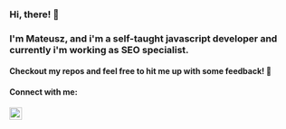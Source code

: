 ### Hi, there! 👋

### I'm Mateusz, and i'm a self-taught javascript developer and currently i'm working as SEO specialist.
#### Checkout my repos and feel free to hit me up with some feedback! 🚀 
#### Connect with me:
[<img align="left" alt="codeSTACKr | LinkedIn" width="22px" src="https://cdn.jsdelivr.net/npm/simple-icons@v3/icons/linkedin.svg" />][linkedin]

[linkedin]: https://www.linkedin.com/in/mateusz-sp%C5%82awski-982ab316b/
